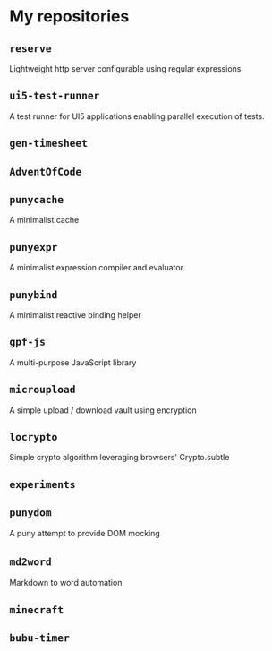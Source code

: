 # My repositories

## `reserve`

Lightweight http server configurable using regular expressions

## `ui5-test-runner`

A test runner for UI5 applications enabling parallel execution of tests.

## `gen-timesheet`

## `AdventOfCode`

## `punycache`

A minimalist cache

## `punyexpr`

A minimalist expression compiler and evaluator

## `punybind`

A minimalist reactive binding helper

## `gpf-js`

A multi-purpose JavaScript library

## `microupload`

A simple upload / download vault using encryption

## `locrypto`

Simple crypto algorithm leveraging browsers' Crypto.subtle

## `experiments`

## `punydom`

A puny attempt to provide DOM mocking

## `md2word` 

Markdown to word automation

## `minecraft`

## `bubu-timer`


